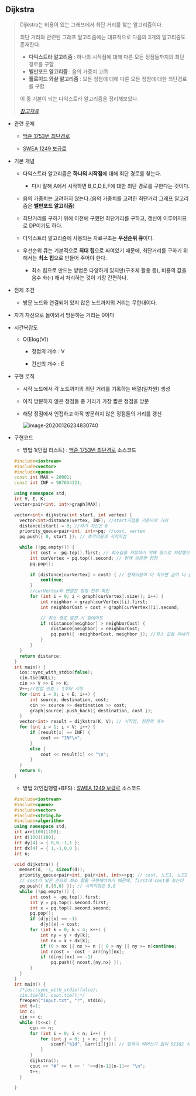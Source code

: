 ## Dijkstra



> Dijkstra는 비용이 있는 그래프에서 최단 거리를 찾는 알고리즘이다.
>
> 최단 거리와 관련된 그래프 알고리즘에는 대표적으로 다음의 3개의 알고리즘도 존재한다. 
>
> - **다익스트라 알고리즘** : 하나의 시작점에 대해 다른 모든 정점들까지의 최단 경로를 구함
> - **벨만포드 알고리즘** : 음의 가중치 고려
> - **플로이드 와샬 알고리즘** : 모든 정점에 대해 다른 모든 정점에 대한 최단경로를 구함
>
> 이 중 기본이 되는 다익스트라 알고리즘을 정리해보았다. 
>
> *[참고자료 ](https://jason9319.tistory.com/307)*



- 관련 문제

  - [백준 1753번 최단경로](https://www.acmicpc.net/problem/1753)

  - [SWEA 1249 보급로](https://swexpertacademy.com/main/code/problem/problemDetail.do)

    

- 기본 개념

  - 다익스트라 알고리즘은 **하나의 시작점**에 대해 최단 경로를 찾는다.
  
    - 다시 말해 A에서 시작하면 B,C,D,E,F에 대한 최단 경로를 구한다는 것이다.
  
  - 음의 가중치는 고려하지 않는다.(음의 가중치를 고려한 최단거리 그래프 알고리즘은 **벨만포드 알고리즘**)
  
  - 최단거리를 구하기 위해 이전에 구했던 최단거리를 구하고, 갱신이 이루어지므로 DP이기도 하다.
  
  - 다익스트라 알고리즘에 사용되는 자료구조는 **우선순위 큐**이다.
  
  - 우선순위 큐는 기본적으로 **최대 힙**으로 짜여있기 때문에, 최단거리를 구하기 위해서는 **최소 힙**으로 만들어 주어야 한다.
  
    - 최소 힙으로 만드는 방법은 다양하게 있지만(구조체 활용 등), 비용의 값을 음수 화(-) 해서 처리하는 것이 가장 간편하다.
  
    
  
- 전제 조건 

  - 방문 노드와 연결되어 있지 않은 노드까지의 거리는 무한대이다.
- 자기 자신으로 돌아와서 방문하는 거리는 0이다
  
  
  
- 시간복잡도

  - O(Elog(V))

    - 정점의 개수 : V

    - 간선의 개수 : E

      

- 구현 로직

  - 시작 노드에서 각 노드까지의 최단 거리를 기록하는 배열(일차원)  생성

  - 아직 방문하지 않은 정점들 중 거리가 가장 짧은 정점을 방문
  
  - 해당 정점에서 인접하고 아직 방문하지 않은 정점들의 거리를 갱신
  
    ![image-20200126234830740](C:\Users\midas\AppData\Roaming\Typora\typora-user-images\image-20200126234830740.png)
  
  
  
- 구현코드 

  - 방법 1(인접 리스트) : [백준 1753번 최단경로](https://www.acmicpc.net/problem/1753) 소스코드

  ```c++
  #include<iostream>
  #include<vector>
  #include<queue>
  const int MAX = 20001;
  const int INF = 987654321;
  
  using namespace std;
  int V, E, K;
  vector<pair<int, int>>graph[MAX];
  
  vector<int> dijkstra(int start, int vertex) {
  	vector<int>distance(vertex, INF); //start지점을 기준으로 거리
  	distance[start] = 0; //자기 자신은 0
  	priority_queue<pair<int, int>>pq; //cost, vertex
  	pq.push({ 0, start }); // 초기비용과 시작지점
  
  	while (!pq.empty()) {
  		int cost = -pq.top().first; // 최소값을 저장하기 위해 음수로 저장했으므로 꺼낼때 다시 -를 붙인다.
  		int curVertex = pq.top().second; // 현재 방문한 정점
  		pq.pop();
  	
  		if (distance[curVertex] < cost) { // 현재비용이 더 적으면 굳이 더 갈필요가 없다
  			continue;
  		}
  		//curVertex와 연결된 정점 전부 확인
  		for (int i = 0; i < graph[curVertex].size(); i++) {
  			int neighbor = graph[curVertex][i].first;
  			int neighborCost = cost + graph[curVertex][i].second;
  
  			// 최소 경로 발견 시 업데이트
  			if (distance[neighbor] > neighborCost) {
  				distance[neighbor] = neighborCost;
  				pq.push({ -neighborCost, neighbor }); //최소 값을 꺼내기 위해 음수로 저장
  			}
  		}
  	}
  	return distance;
  }
  int main() {
  	ios::sync_with_stdio(false);
  	cin.tie(NULL);
  	cin >> V >> E >> K;
  	V++;//정점 번호 : 1부터 시작
  	for (int i = 0; i < E; i++) {
  		int source, destination, cost;
  		cin >> source >> destination >> cost;
  		graph[source].push_back({ destination, cost });
  	}
  	vector<int> result = dijkstra(K, V); // 시작점, 정점의 개수
  	for (int i = 1; i < V; i++) {
  		if (result[i] == INF) {
  			cout << "INF\n";
  		}
  		else {
  			cout << result[i] << "\n";
  		}
  	}
  	return 0;
  }
  
  ```
  
  - 방법 2(인접행렬+BFS) : [SWEA 1249 보급로](https://swexpertacademy.com/main/code/problem/problemDetail.do) 소스코드
  
  ```c++
  #include<iostream>
  #include<queue>
  #include<vector>
  #include<string.h>
  #include<algorithm>
  using namespace std;
  int arr[100][100];
  int d[100][100];
  int dy[4] = { 0,0,-1,1 };
  int dx[4] = { 1,-1,0,0 };
  int n;
  
  void dijkstra() {
  	memset(d, -1, sizeof(d));
  	priority_queue<pair<int, pair<int, int>>>pq; // cost, 노드1, 노드2
  	// cost가 낮은 순으로 최소 힙을 구현해야하기 때문에, first에 cost를 놓는다
  	pq.push({ 0,{0,0} }); // 시작지점은 0,0
  	while (!pq.empty()) {
  		int cost = -pq.top().first;
  		int y = pq.top().second.first;
  		int x = pq.top().second.second;
  		pq.pop();
  		if (d[y][x] == -1)
  			d[y][x] = cost;
  		for (int k = 0; k < 4; k++) {
  			int ny = y + dy[k];
  			int nx = x + dx[k];
  			if (0 > nx || nx >= n || 0 > ny || ny >= n)continue;
  			int ncost = -cost - arr[ny][nx];
  			if (d[ny][nx] == -1)
  				pq.push({ ncost,{ny,nx} });
  		}
  	}
  }
  int main() {
  	/*ios::sync_with_stdio(false);
  	cin.tie(0);	cout.tie();*/
  	freopen("input.txt", "r", stdin);
  	int t=1;
  	int c;
  	cin >> c;
  	while (t<=c) {	
  		cin >> n;
  		for (int i = 0; i < n; i++) {
  			for (int j = 0; j < n; j++) {
  				scanf("%1d", &arr[i][j]); // 입력이 띄어쓰기 없이 01102 처럼 들어올때 씀
  			}
  		}
  		dijkstra();
  		cout << "#" << t << ' '<<d[n-1][n-1]<< "\n";
  		t++;
  	}
  
  }
  ```